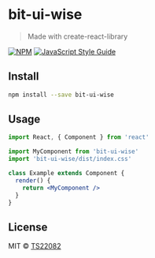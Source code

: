 # bit-ui-wise

> Made with create-react-library

[![NPM](https://img.shields.io/npm/v/bit-ui-wise.svg)](https://www.npmjs.com/package/bit-ui-wise) [![JavaScript Style Guide](https://img.shields.io/badge/code_style-standard-brightgreen.svg)](https://standardjs.com)

## Install

```bash
npm install --save bit-ui-wise
```

## Usage

```jsx
import React, { Component } from 'react'

import MyComponent from 'bit-ui-wise'
import 'bit-ui-wise/dist/index.css'

class Example extends Component {
  render() {
    return <MyComponent />
  }
}
```

## License

MIT © [TS22082](https://github.com/TS22082)
